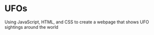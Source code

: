 # UFOs
Using JavaScript, HTML, and CSS to create a webpage that shows UFO sightings around the world
